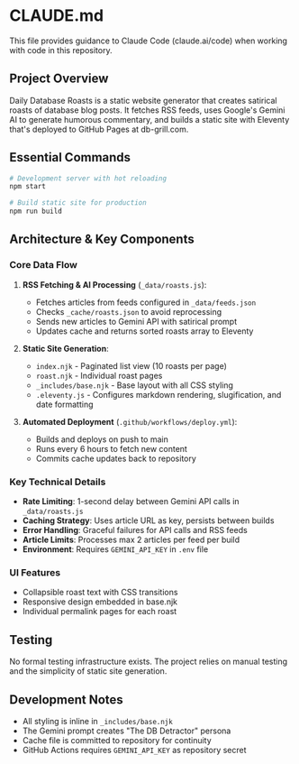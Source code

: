 # CLAUDE.md

This file provides guidance to Claude Code (claude.ai/code) when working with code in this repository.

## Project Overview

Daily Database Roasts is a static website generator that creates satirical roasts of database blog posts. It fetches RSS feeds, uses Google's Gemini AI to generate humorous commentary, and builds a static site with Eleventy that's deployed to GitHub Pages at db-grill.com.

## Essential Commands

```bash
# Development server with hot reloading
npm start

# Build static site for production
npm run build
```

## Architecture & Key Components

### Core Data Flow
1. **RSS Fetching & AI Processing** (`_data/roasts.js`):
   - Fetches articles from feeds configured in `_data/feeds.json`
   - Checks `_cache/roasts.json` to avoid reprocessing
   - Sends new articles to Gemini API with satirical prompt
   - Updates cache and returns sorted roasts array to Eleventy

2. **Static Site Generation**:
   - `index.njk` - Paginated list view (10 roasts per page)
   - `roast.njk` - Individual roast pages
   - `_includes/base.njk` - Base layout with all CSS styling
   - `.eleventy.js` - Configures markdown rendering, slugification, and date formatting

3. **Automated Deployment** (`.github/workflows/deploy.yml`):
   - Builds and deploys on push to main
   - Runs every 6 hours to fetch new content
   - Commits cache updates back to repository

### Key Technical Details

- **Rate Limiting**: 1-second delay between Gemini API calls in `_data/roasts.js`
- **Caching Strategy**: Uses article URL as key, persists between builds
- **Error Handling**: Graceful failures for API calls and RSS feeds
- **Article Limits**: Processes max 2 articles per feed per build
- **Environment**: Requires `GEMINI_API_KEY` in `.env` file

### UI Features
- Collapsible roast text with CSS transitions
- Responsive design embedded in base.njk
- Individual permalink pages for each roast

## Testing

No formal testing infrastructure exists. The project relies on manual testing and the simplicity of static site generation.

## Development Notes

- All styling is inline in `_includes/base.njk`
- The Gemini prompt creates "The DB Detractor" persona
- Cache file is committed to repository for continuity
- GitHub Actions requires `GEMINI_API_KEY` as repository secret